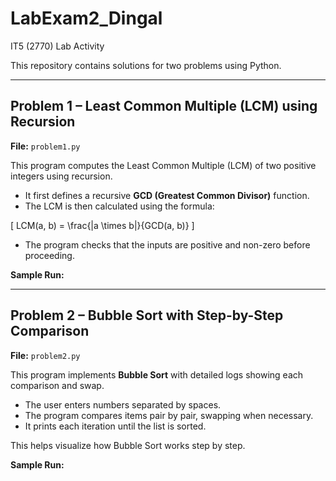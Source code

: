 # LabExam2_Dingal
IT5 (2770) Lab Activity


This repository contains solutions for two problems using Python.

---

## Problem 1 – Least Common Multiple (LCM) using Recursion
**File:** `problem1.py`

This program computes the Least Common Multiple (LCM) of two positive integers using recursion.  
- It first defines a recursive **GCD (Greatest Common Divisor)** function.  
- The LCM is then calculated using the formula:  

\[
LCM(a, b) = \frac{|a \times b|}{GCD(a, b)}
\]

- The program checks that the inputs are positive and non-zero before proceeding.

**Sample Run:**





---

## Problem 2 – Bubble Sort with Step-by-Step Comparison
**File:** `problem2.py`

This program implements **Bubble Sort** with detailed logs showing each comparison and swap.  
- The user enters numbers separated by spaces.  
- The program compares items pair by pair, swapping when necessary.  
- It prints each iteration until the list is sorted.  

This helps visualize how Bubble Sort works step by step.

**Sample Run:**

